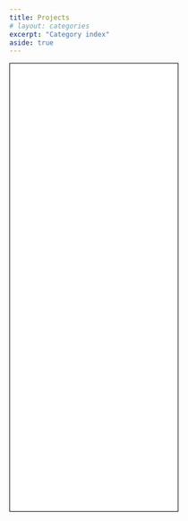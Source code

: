```yaml
---
title: Projects
# layout: categories
excerpt: "Category index"
aside: true
---
```

<iframe src="IranProtest22-v1.html" width="300" height="800" style="border:1px solid black;">  </iframe>
